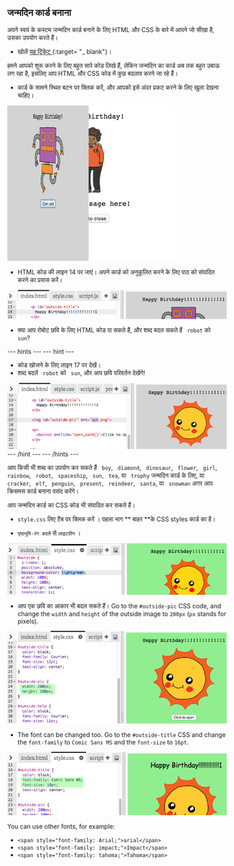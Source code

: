 ## जन्मदिन कार्ड बनाना

अपने स्वयं के कस्टम जन्मदिन कार्ड बनाने के लिए HTML और CSS के बारे में आपने जो सीखा है, उसका उपयोग करते हैं।

+ खोलें [ यह ट्रिंकेट ](http://jumpto.cc/web-card) {:target= "_ blank"}।

हमने आपको शुरू करने के लिए बहुत सारे कोड लिखे हैं, लेकिन जन्मदिन का कार्ड अब तक बहुत उबाऊ लग रहा है, इसलिए आप HTML और CSS कोड में कुछ बदलाव करने जा रहे हैं।

+ कार्ड के सामने स्थित बटन पर क्लिक करें, और आपको इसे अंदर प्रकट करने के लिए खुला देखना चाहिए।

![screenshot](images/birthday-click.png)

+ HTML कोड की लाइन 14 पर जाएं। अपने कार्ड को अनुकूलित करने के लिए पाठ को संपादित करने का प्रयास करें।

![screenshot](images/birthday-card-html.png)

+ क्या आप रोबोट छवि के लिए HTML कोड पा सकते हैं, और शब्द बदल सकते हैं ` robot` को ` sun`?

\--- hints \--- \--- hint \---

+ कोड खोजने के लिए लाइन 17 पर देखें।
+ शब्द बदलें ` robot` को ` sun`, और आप छवि परिवर्तन देखेंगे!

![screenshot](images/birthday-card-sun.png) \--- /hint \--- \--- /hints \---

आप किसी भी शब्द का उपयोग कर सकते हैं ` boy`, ` diamond`, ` dinosaur`, ` flower`, ` girl`, ` rainbow`, ` robot`, ` spaceship`, ` sun`, ` tea`, या ` trophy` जन्मदिन कार्ड के लिए, या ` cracker`, ` elf`, ` penguin`, ` present`, ` reindeer`, ` santa`, या ` snowman` अगर आप क्रिसमस कार्ड बनाना पसंद करेंगे।

आप जन्मदिन कार्ड का CSS कोड भी संपादित कर सकते हैं।

+ ` style.css ` लिए टैब पर क्लिक करें । पहला भाग ** बाहर **के CSS styles कार्ड का है।

+ ` पृष्ठभूमि-रंग बदलें ` से ` लाइटग्रीन ` ।

![screenshot](images/birthday-card-outside.png)

+ आप एक छवि का आकार भी बदल सकते हैं। Go to the `#outside-pic` CSS code, and change the `width` and `height` of the outside image to `200px` (`px` stands for pixels).

![screenshot](images/birthday-card-size.png)

+ The font can be changed too. Go to the `#outside-title` CSS and change the `font-family` to `Comic Sans MS` and the `font-size` to `16pt`.

![screenshot](images/birthday-card-font.png)

You can use other fonts, for example:

+ `<span style="font-family: Arial;">arial</span>`
+ `<span style="font-family: impact;">Impact</span>`
+ `<span style="font-family: tahoma;">Tahoma</span>`